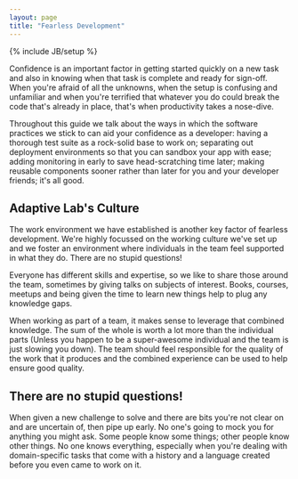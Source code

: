```yaml
---
layout: page
title: "Fearless Development"
---
```

{% include JB/setup %}

Confidence is an important factor in getting started quickly on a new task and also in knowing when that task is complete and ready for sign-off.  When you're
afraid of all the unknowns, when the setup is confusing and unfamiliar and when you're terrified that whatever you do could break the code
that's already in place, that's when productivity takes a nose-dive.

Throughout this guide we talk about the ways in which the software practices
we stick to can aid your confidence as a developer: having a thorough test suite as a rock-solid base to work on; separating out deployment environments so
that you can sandbox your app with ease; adding monitoring in early to save head-scratching time later; making reusable components sooner rather than later for you and your developer friends; it's all good.


Adaptive Lab's Culture
---------------------

The work environment we have established is another key factor of fearless development.  We're highly focussed on the working culture we've set up and we foster an environment where individuals in the team feel supported in what they do.  There are no stupid questions!

Everyone has different skills and expertise, so we like to share those around the team, sometimes by giving talks on subjects of interest. Books, courses, meetups and being given the time to learn new things help to plug any knowledge gaps.

When working as part of a team, it makes sense to leverage that combined knowledge.  The sum of the whole is worth a lot more than the individual parts (Unless you happen to be a super-awesome individual and the team is just slowing you down).  The team should feel responsible for the quality of the work that it produces and the combined experience can be used to help ensure good quality.

There are no stupid questions!
---------------------------

When given a new challenge to solve and there are bits you're not clear on and are uncertain of, then pipe up early.  No one's going to mock you for anything you might ask.  Some people know some things; other people know other things.  No one knows everything, especially when you're dealing with domain-specific tasks that come with a history and a language created before you even came to work on it.

